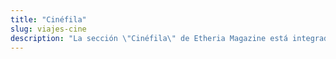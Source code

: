 ```yaml
---
title: "Cinéfila"
slug: viajes-cine
description: "La sección \"Cinéfila\" de Etheria Magazine está integrada por artículos de destino y rutas reconocidas por sus apariciones en películas y series."
---
```



